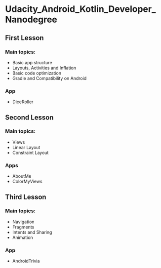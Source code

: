 Udacity_Android_Kotlin_Developer_Nanodegree
=======

First Lesson
-----------

### Main topics:
* Basic app structure
* Layouts, Activities and Inflation
* Basic code optimization
* Gradle and Compatibility on Android

### App
* DiceRoller

Second Lesson
-----------

### Main topics:
* Views
* Linear Layout
* Constraint Layout

### Apps
* AboutMe
* ColorMyViews

Third Lesson
-----------

### Main topics:
* Navigation
* Fragments
* Intents and Sharing
* Animation

### App
* AndroidTrivia